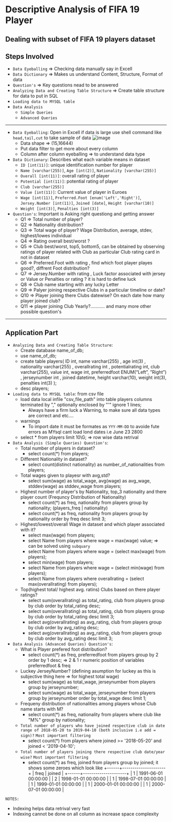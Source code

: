 # Descriptive Analysis of FIFA 19 Player 
Dealing with subset of FIFA 19 players dataset
---
## Steps Involved
* `Data Eyeballing` => Checking data manually say in Excell
* `Data Dictionary` => Makes us understand Content, Structure, Format of data
* `Question's` => Key questions nead to be answered 
* `Analyzing Data and Creating Table Structure` => Create table structure for data to put in SQL
* `Loading data to MYSQL table`
* `Data Analysis`
  * `Simple Queries`
  * `Advanced Queries`
---
* `Data Eyeballing`: Open in Excell if data is large use shell command like `head,tail,cut` to take sample of data
 ![image](https://user-images.githubusercontent.com/26667491/126902213-96b80ec0-8777-4e64-a851-92ad6e298b64.png)
  * Data shape => (15,16644)
  * Put data filter to get more about every column
  * Column after column eyeballing => to understand data type
* `Data Dictionary`: Describes what each variable means in dataset
  * `ID [int(11)]`: unique identification number for player
  * `Name [varchar(255)]`, `Age [int(2)]`, `Nationality [varchar(255)]`
  * `Overall [int(11)]`: overall rating of player
  * `Potential [int(11)]`: potential rating of player
  * `Club [varchar(255)]`
  * `Value [int(11)]`: Current value of player in Euroes
  * `Wage [int(11)]`, `Preferred.Foot [enum('Left','Right')]`, `Jersey.Number [int(11)]`, `Joined [date]`, `Height [varchar(10)]`
  * `Weight [int(3)]`, `Penalties [int(3)]`
* `Question's`: Important is Asking right questiong and getting answer
  * Q1 => Total number of player?
  * Q2 => Nationality distribution?
  * Q3 => Total wage of player? Wage Distribution, average, stdev, highest/lowes individual
  * Q4 => Rating overall best/worst ?
  * Q5 => Club best/worst, top5, bottom5, can be obtained by observing ratings of player related with Club as particular Club rating card in not in dataset
  * Q6 => Preferred.Foot with rating , find which foot player playes good?, diffrent Foot distribution?
  * Q7 => Jersey.Number with rating , Luck factor associated with jersey or Value or Penalties or rating ? it is hard to define luck
  * Q8 => Club name starting with any lucky Letter
  * Q9 => Palyer joining respective Clubs in a particular timeline or date?
  * Q10 => Player joining there Clubs datewise? On each date how many player joined club?
  * Q11 => player joining Club Yearly?........... and many more other possible question's
---
Application Part
---
* `Analyzing Data and Creating Table Structure`: 
  * Create database name_of_db;
  * use name_of_db;
  * create table players( ID int,  name varchar(255) , age int(3) , nationality varchar(255) , overallrating int , potentialrating int,  club varchar(255),  value int,  wage int,  preferredfoot ENUM(“Left”, ”Right”) , jerseynumber int , joined datetime,  height varchar(10),   weight int(3),  penalties int(3) );
  * desc players;
* `Loading data to MYSQL table`: from csv file
  * load data local infile "csv_file_path" into table players columns terminated by "," optionally enclosed by "'" ignore 1 lines;
    * Always have a firm luck a Warning, to make sure all data types are correct and etc....
  * warnings
    * To import date it must be formates as `YYY-MM-DD` to avoide fute errors as MYsql cant load lond dates i.e June 23 2800
  * select * from players limit 10\G;  => row wise data retrival
* `Data Analysis (Simple Queries) Question's`:
  * Total number of players in dataset?
    * select count(*) from players;
  * Different Nationality in dataset?
    * select count(distinct nationality) as number_of_nationalities from players;
  * Total wages given to playesr with avg,std?
    * select sum(wage) as total_wage, avg(wage) as avg_wage, stddev(wage) as stddev_wage from players;
  * Highest number of player's by Nationality, top_3 nationality and there player count (Frequncy Distribution of Nationality)
    * select count(*) as freq, nationality from players group by nationality;  (players_freq | nationality)
    * select count(*) as freq, nationality from players group by nationality order by freq desc limit 3;
  * Highest/lowest/overall Wage in dataset and which player associated with it?
    * select max(wage) from players; 
    * select Name from players where wage = max(wage) value;  => can be solved using `subquary`
    * select Name from players where wage = (select max(wage) from players);
    * select min(wage) from players;
    * select Name from players where wage = (select min(wage) from players);
    * select Name from players where overallrating = (select max(overallrating) from players);
  * Top(highest total/ highest avg. ratins) Clubs based on there player ratings?
    * select sum(overallrating) as total_rating, club from players group by club order by total_rating desc;
    * select sum(overallrating) as total_rating, club from players group by club order by total_rating desc limit 3;
    * select avg(overallrating) as avg_rating, club from players group by club order by avg_rating desc;
    * select avg(overallrating) as avg_rating, club from players group by club order by avg_rating desc limit 3;
* `Data Analysis (Advanced Queries) Question's`:
  * What is Player prefered foot distribution?
    * select count(*) as freq, preferredfoot from players group by 2 order by 1 desc;  => 2 & 1 r numeric position of variables preferredfoot & freq
  * Luckey JerseyNumber? (defining asumption for luckey as this is subjective thing here => for highest total wage)
    * select sum(wage) as total_wage, jerseynumber from players group by jerseynumber;  
    * select sum(wage) as total_wage, jerseynumber from players group by jerseynumber order by total_wage desc limit 1;
  * Frequeny distribution of nationalities among players whose Club name starts with M?
    * select count(*) as freq, nationality from players where club like "M%" group by nationality;
  * `Total number of players who have joined respective club in date range of 2018-05-20 to 2019-04-10 (both inclusive i.e add = sign)?` `Most important filtering`
    * select count(*) from players where joined >= '2018-05-20' and joined < '2019-04-10';
  * `Total number of players joining there respective club date/year wise?` `Most important filtering`
    * select count(*) as freq, joined from players group by joined; it shows some zeroes which look like
+------+---------------------+
| freq | joined              |
+------+---------------------+
|    1 | 1991-06-01 00:00:00 |
|    2 | 1998-01-01 00:00:00 |
|    1 | 1998-07-01 00:00:00 |
|    1 | 1999-01-01 00:00:00 |
|    1 | 2000-01-01 00:00:00 |
|    1 | 2000-07-01 00:00:00 |
 
 
`NOTES:`
* Indexing helps data retrival very fast
* Indexing cannot be done on all column as increase space complexity
